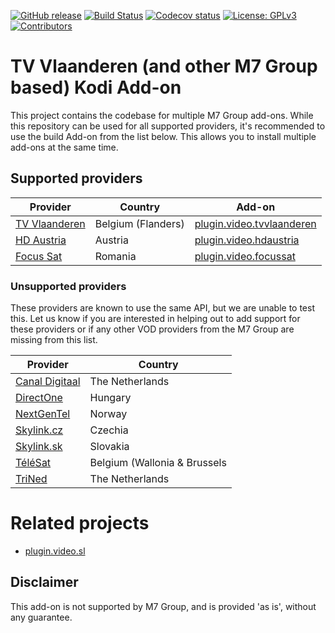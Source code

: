 [![GitHub release](https://img.shields.io/github/release/add-ons/plugin.video.tvvlaanderen.svg?include_prereleases)](https://github.com/add-ons/plugin.video.tvvlaanderen/releases)
[![Build Status](https://img.shields.io/github/workflow/status/add-ons/plugin.video.tvvlaanderen/CI/master)](https://github.com/add-ons/plugin.video.tvvlaanderen/actions?query=branch%3Amaster)
[![Codecov status](https://img.shields.io/codecov/c/github/add-ons/plugin.video.tvvlaanderen/master)](https://codecov.io/gh/add-ons/plugin.video.tvvlaanderen/branch/master)
[![License: GPLv3](https://img.shields.io/badge/License-GPLv3-yellow.svg)](https://opensource.org/licenses/GPL-3.0)
[![Contributors](https://img.shields.io/github/contributors/add-ons/plugin.video.tvvlaanderen.svg)](https://github.com/add-ons/plugin.video.tvvlaanderen/graphs/contributors)

# TV Vlaanderen (and other M7 Group based) Kodi Add-on

This project contains the codebase for multiple M7 Group add-ons. While this repository can be used for all supported
providers, it's recommended to use the build Add-on from the list below. This allows you to install multiple add-ons at
the same time.

## Supported providers

| Provider                                           | Country                      | Add-on                                                                  |
|----------------------------------------------------|------------------------------|-------------------------------------------------------------------------|
| [TV Vlaanderen](https://livetv.tv-vlaanderen.be/)  | Belgium (Flanders)           | [plugin.video.tvvlaanderen](brands/plugin.video.tvvlaanderen/README.md) |
| [HD Austria](https://livetv.hdaustria.at/)         | Austria                      | [plugin.video.hdaustria](brands/plugin.video.hdaustria/README.md)       |
| [Focus Sat](https://livetv.focussat.ro/)           | Romania                      | [plugin.video.focussat](brands/plugin.video.focussat/README.md)         |

### Unsupported providers

These providers are known to use the same API, but we are unable to test this. Let us know if you are interested in
helping out to add support for these providers or if any other VOD providers from the M7 Group are missing from this
list.

| Provider                                           | Country                      |
|----------------------------------------------------|------------------------------|
| [Canal Digitaal](https://livetv.canaldigitaal.nl/) | The Netherlands              |
| [DirectOne](https://livetv.directone.hu/)          | Hungary                      |
| [NextGenTel](https://nextgentel.tv/)               | Norway                       |
| [Skylink.cz](https://livetv.skylink.cz/)           | Czechia                      |
| [Skylink.sk](https://livetv.skylink.sk/)           | Slovakia                     |
| [TéléSat](https://livetv.telesat.be/)              | Belgium (Wallonia & Brussels |
| [TriNed](https://livetv.trined.nl)                 | The Netherlands              |

# Related projects

- [plugin.video.sl](https://github.com/Sorien/plugin.video.sl)

## Disclaimer

This add-on is not supported by M7 Group, and is provided 'as is', without any guarantee.
